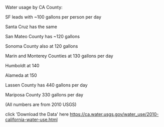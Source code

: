 Water usage by CA County:

SF leads with ~100 gallons per person per day

Santa Cruz has the same

San Mateo County has ~120 gallons

Sonoma County also at 120 gallons

Marin and Monterey Counties at 130 gallons per day

Humboldt at 140

Alameda at 150

Lassen County has 440 gallons per day

Mariposa County 330 gallons per day

(All numbers are from 2010 USGS)

click 'Download the Data' here
https://ca.water.usgs.gov/water_use/2010-california-water-use.html
